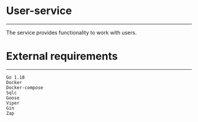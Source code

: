 # User-service
***
The service provides functionality to work with users.

# External requirements
***
    Go 1.18
    Docker
    Docker-compose
    Sqlc
    Goose
    Viper
    Gin
    Zap
